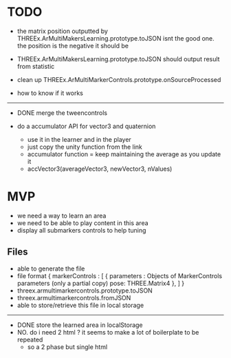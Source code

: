 # TODO
- the matrix position outputted by THREEx.ArMultiMakersLearning.prototype.toJSON 
  isnt the good one. the position is the negative it should be
- THREEx.ArMultiMakersLearning.prototype.toJSON should output result from statistic
- clean up THREEx.ArMultiMarkerControls.prototype.onSourceProcessed


- how to know if it works


---


- DONE merge the tweencontrols 

- do a accumulator API for vector3 and quaternion
  - use it in the learner and in the player
  - just copy the unity function from the link
  - accumulator function = keep maintaining the average as you update it
  - accVector3(averageVector3, newVector3, nValues)

# MVP
- we need a way to learn an area
- we need to be able to play content in this area
- display all submarkers controls to help tuning

## Files
- able to generate the file
- file format
    	{
		markerControls : [
			{
				parameters : Objects of MarkerControls parameters (only a partial copy)
				pose: THREE.Matrix4
			},
		]
	}
- threex.armultimarkercontrols.prototype.toJSON
- threex.armultimarkercontrols.fromJSON
- able to store/retrieve this file in local storage



----
- DONE store the learned area in localStorage
- NO. do i need 2 html ? it seems to make a lot of boilerplate to be repeated
  - so a 2 phase but single html
